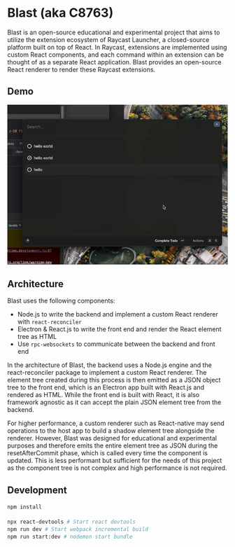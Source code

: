 # Blast (aka C8763)

Blast is an open-source educational and experimental project that aims to utilize the extension ecosystem of Raycast Launcher, a closed-source platform built on top of React. In Raycast, extensions are implemented using custom React components, and each command within an extension can be thought of as a separate React application. Blast provides an open-source React renderer to render these Raycast extensions.

## Demo

![demo_todo](./docs/media/demo_todo.gif)

## Architecture

Blast uses the following components:

- Node.js to write the backend and implement a custom React renderer with `react-reconciler`
- Electron & React.js to write the front end and render the React element tree as HTML
- Use `rpc-websockets` to communicate between the backend and front end

In the architecture of Blast, the backend uses a Node.js engine and the react-reconciler package to implement a custom React renderer. The element tree created during this process is then emitted as a JSON object tree to the front end, which is an Electron app built with React.js and rendered as HTML. While the front end is built with React, it is also framework agnostic as it can accept the plain JSON element tree from the backend.

For higher performance, a custom renderer such as React-native may send operations to the host app to build a shadow element tree alongside the renderer. However, Blast was designed for educational and experimental purposes and therefore emits the entire element tree as JSON during the resetAfterCommit phase, which is called every time the component is updated. This is less performant but sufficient for the needs of this project as the component tree is not complex and high performance is not required.

## Development

```bash
npm install

npx react-devtools # Start react devtools
npm run dev # Start webpack incremental build
npm run start:dev # nodemon start bundle
```
